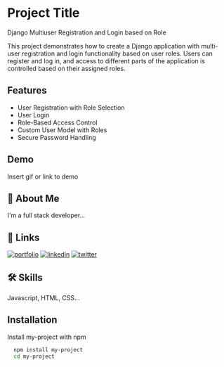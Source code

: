 
# Project Title

Django Multiuser Registration and Login based on Role

This project demonstrates how to create a Django application with multi-user registration and login functionality based on user roles. Users can register and log in, and access to different parts of the application is controlled based on their assigned roles.


## Features

- User Registration with Role Selection
- User Login
- Role-Based Access Control
- Custom User Model with Roles
- Secure Password Handling


## Demo

Insert gif or link to demo


## 🚀 About Me
I'm a full stack developer...


## 🔗 Links
[![portfolio](https://img.shields.io/badge/my_portfolio-000?style=for-the-badge&logo=ko-fi&logoColor=white)](https://katherineoelsner.com/)
[![linkedin](https://img.shields.io/badge/linkedin-0A66C2?style=for-the-badge&logo=linkedin&logoColor=white)](https://www.linkedin.com/)
[![twitter](https://img.shields.io/badge/twitter-1DA1F2?style=for-the-badge&logo=twitter&logoColor=white)](https://twitter.com/)


## 🛠 Skills
Javascript, HTML, CSS...


## Installation

Install my-project with npm

```bash
  npm install my-project
  cd my-project
```
    